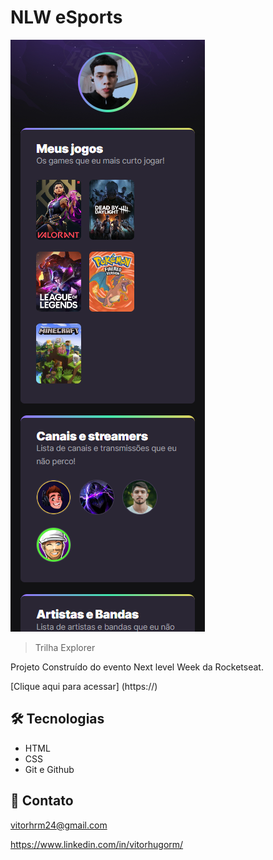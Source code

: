 # NLW eSports

![preview](./.github/preview.png)

> Trilha Explorer

Projeto Construído do evento Next level Week da Rocketseat.

[Clique aqui para acessar] (https://)
## 🛠️ Tecnologias

- HTML
- CSS
- Git e Github

## 💜 Contato

vitorhrm24@gmail.com

https://www.linkedin.com/in/vitorhugorm/